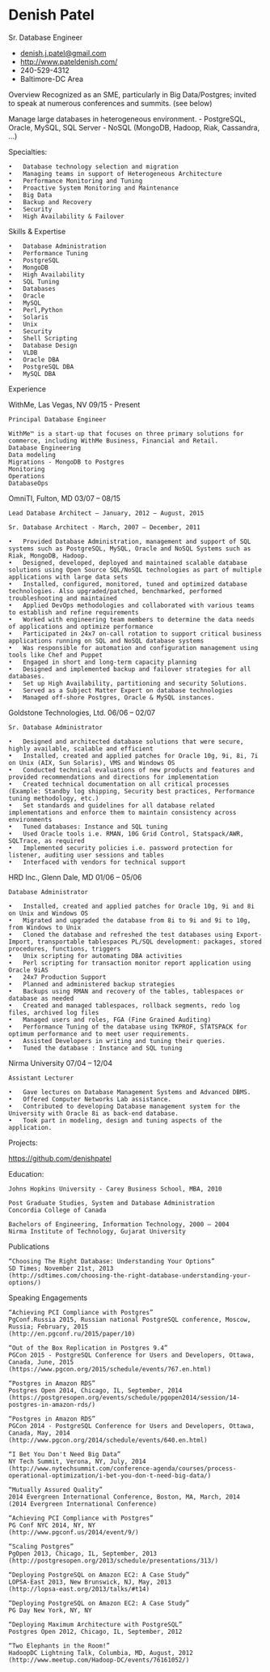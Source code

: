 # Denish Patel 
Sr. Database Engineer

 * <denish.j.patel@gmail.com>
 * http://www.pateldenish.com/
 * 240-529-4312
 * Baltimore-DC Area

Overview	Recognized as an SME, particularly in Big Data/Postgres; invited to speak at numerous conferences and summits. (see below) 

Manage large databases in heterogeneous environment. 
	- PostgreSQL, Oracle, MySQL, SQL Server
	- NoSQL (MongoDB, Hadoop, Riak, Cassandra, …) 

Specialties: 
 
	•	Database technology selection and migration
	•	Managing teams in support of Heterogeneous Architecture
	•	Performance Monitoring and Tuning
	•	Proactive System Monitoring and Maintenance
	•	Big Data
	•	Backup and Recovery
	•	Security
	•	High Availability & Failover 

Skills & Expertise
 
	•	Database Administration
	•	Performance Tuning
	•	PostgreSQL
	•	MongoDB
	•	High Availability
	•	SQL Tuning
	•	Databases
	•	Oracle
	•	MySQL
	•	Perl,Python
	•	Solaris
	•	Unix
	•	Security
	•	Shell Scripting
	•	Database Design
	•	VLDB
	•	Oracle DBA
	•	PostgreSQL DBA
	•	MySQL DBA 

Experience

WithMe, Las Vegas, NV	09/15 - Present

	Principal Database Engineer

	WithMe™ is a start-up that focuses on three primary solutions for commerce, including WithMe Business, Financial and Retail. 
	Database Engineering 
	Data modeling 
	Migrations - MongoDB to Postgres 
	Monitoring
	Operations 
	DatabaseOps

OmniTI, Fulton, MD	03/07 – 08/15

	Lead Database Architect – January, 2012 – August, 2015
	
	Sr. Database Architect - March, 2007 – December, 2011

	•	Provided Database Administration, management and support of SQL systems such as PostgreSQL, MySQL, Oracle and NoSQL Systems such as Riak, MongoDB, Hadoop. 
	•	Designed, developed, deployed and maintained scalable database solutions using Open Source SQL/NoSQL technologies as part of multiple applications with large data sets 
	•	Installed, configured, monitored, tuned and optimized database technologies. Also upgraded/patched, benchmarked, performed troubleshooting and maintained
	•	Applied DevOps methodologies and collaborated with various teams to establish and refine requirements 
	•	Worked with engineering team members to determine the data needs of applications and optimize performance 
	•	Participated in 24x7 on-call rotation to support critical business applications running on SQL and NoSQL database systems 
	•	Was responsible for automation and configuration management using tools like Chef and Puppet
	•	Engaged in short and long-term capacity planning
	•	Designed and implemented backup and failover strategies for all databases.
	•	Set up High Availability, partitioning and security Solutions.
	•	Served as a Subject Matter Expert on database technologies
	•	Managed off-shore Postgres, Oracle & MySQL instances.

Goldstone Technologies, Ltd.	06/06 – 02/07

	Sr. Database Administrator

	•	Designed and architected database solutions that were secure, highly available, scalable and efficient 
	•	Installed, created and applied patches for Oracle 10g, 9i, 8i, 7i on Unix (AIX, Sun Solaris), VMS and Windows OS
	•	Conducted technical evaluations of new products and features and provided recommendations and directions for implementation
	•	Created technical documentation on all critical processes (Example: Standby log shipping, Security best practices, Performance tuning methodology, etc.)
	•	Set standards and guidelines for all database related implementations and enforce them to maintain consistency across environments 
	•	Tuned databases: Instance and SQL tuning
	•	Used Oracle tools i.e. RMAN, 10G Grid Control, Statspack/AWR, SQLTrace, as required 
	•	Implemented security policies i.e. password protection for listener, auditing user sessions and tables 
	•	Interfaced with vendors for technical support 

HRD Inc., Glenn Dale, MD 	01/06 – 05/06

	Database Administrator

	•	Installed, created and applied patches for Oracle 10g, 9i and 8i on Unix and Windows OS 
	•	Migrated and upgraded the database from 8i to 9i and 9i to 10g, from Windows to Unix
	•	Cloned the database and refreshed the test databases using Export-Import, transportable tablespaces PL/SQL development: packages, stored procedures, functions, triggers
	•	Unix scripting for automating DBA activities
	•	Perl scripting for transaction monitor report application using Oracle 9iAS
	•	24x7 Production Support
	•	Planned and administered backup strategies
	•	Backups using RMAN and recovery of the tables, tablespaces or database as needed
	•	Created and managed tablespaces, rollback segments, redo log files, archived log files
	•	Managed users and roles, FGA (Fine Grained Auditing)
	•	Performance Tuning of the database using TKPROF, STATSPACK for optimum performance and to meet user requirements. 
	•	Assisted Developers in writing and tuning their queries.
	•	Tuned the database : Instance and SQL tuning

Nirma University	07/04 – 12/04

	Assistant Lecturer

	•	Gave lectures on Database Management Systems and Advanced DBMS. 
	•	Offered Computer Networks Lab assistance.
	•	Contributed to developing Database management system for the University with Oracle 8i as back-end database.
	•	Took part in modeling, design and tuning aspects of the application.

Projects:
   
   https://github.com/denishpatel

Education:

	Johns Hopkins University - Carey Business School, MBA, 2010

	Post Graduate Studies, System and Database Administration
	Concordia College of Canada

	Bachelors of Engineering, Information Technology, 2000 – 2004
	Nirma Institute of Technology, Gujarat University

Publications

	“Choosing The Right Database: Understanding Your Options”
	SD Times; November 21st, 2013
	(http://sdtimes.com/choosing-the-right-database-understanding-your-options/)

Speaking Engagements

	“Achieving PCI Compliance with Postgres”
	PgConf.Russia 2015, Russian national PostgreSQL conference, Moscow, Russia; February, 2015
	(http://en.pgconf.ru/2015/paper/10)

	“Out of the Box Replication in Postgres 9.4”
	PGCon 2015 - PostgreSQL Conference for Users and Developers, Ottawa, Canada, June, 2015
	(https://www.pgcon.org/2015/schedule/events/767.en.html)

	“Postgres in Amazon RDS”
	Postgres Open 2014, Chicago, IL, September, 2014
	(https://postgresopen.org/events/schedule/pgopen2014/session/14-postgres-in-amazon-rds/)

	“Postgres in Amazon RDS”
	PGCon 2014 - PostgreSQL Conference for Users and Developers, Ottawa, Canada, May, 2014
	(http://www.pgcon.org/2014/schedule/events/640.en.html)

	“I Bet You Don't Need Big Data”
	NY Tech Summit, Verona, NY, July, 2014
	(http://www.nytechsummit.com/conference-agenda/courses/process-operational-optimization/i-bet-you-don-t-need-big-data/)

	“Mutually Assured Quality”
	2014 Evergreen International Conference, Boston, MA, March, 2014
	(2014 Evergreen International Conference)

	“Achieving PCI Compliance with Postgres”
	PG Conf NYC 2014, NY, NY
	(http://www.pgconf.us/2014/event/9/)

	“Scaling Postgres”
	PgOpen 2013, Chicago, IL, September, 2013 
	(http://postgresopen.org/2013/schedule/presentations/313/)

	“Deploying PostgreSQL on Amazon EC2: A Case Study”
	LOPSA-East 2013, New Brunswick, NJ, May, 2013 
	(http://lopsa-east.org/2013/talks/#t14)

	“Deploying PostgreSQL on Amazon EC2: A Case Study”
	PG Day New York, NY, NY

	“Deploying Maximum Architecture with PostgreSQL”
	Postgres Open 2012, Chicago, IL, September, 2012

	“Two Elephants in the Room!”
	HadoopDC Lightning Talk, Columbia, MD, August, 2012  
	(http://www.meetup.com/Hadoop-DC/events/76161052/)
